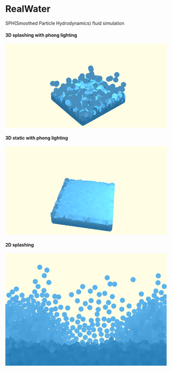 # RealWater
SPH(Smoothed Particle Hydrodynamics) fluid simulation

#### 3D splashing with phong lighting
![alt text](cut_1.png "cut 1")

#### 3D static with phong lighting
![alt text](cut_2.png "cut 1")

#### 2D splashing
![alt text](cut_3.png "cut 1")
